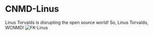 # CNMD-Linus
Linus Torvalds is disrupting the open source world! So, Linus Torvalds, WCNMD!
![FK-Linus](https://github.com/user-attachments/assets/27b37276-e0ee-4ff4-9007-55aa3fc4667c)
